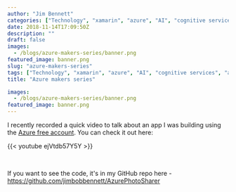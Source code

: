 ```yaml
---
author: "Jim Bennett"
categories: ["Technology", "xamarin", "azure", "AI", "cognitive services", "azure free"]
date: 2018-11-14T17:09:50Z
description: ""
draft: false
images:
  - /blogs/azure-makers-series/banner.png
featured_image: banner.png
slug: "azure-makers-series"
tags: ["Technology", "xamarin", "azure", "AI", "cognitive services", "azure free"]
title: "Azure makers series"

images:
  - /blogs/azure-makers-series/banner.png
featured_image: banner.png
---
```



I recently recorded a quick video to talk about an app I was building using the [Azure free account](https://azure.microsoft.com/free/?WT.mc_id=azurefree-blog-jabenn). You can check it out here:

{{< youtube ejVtdb57Y5Y >}}

<br>

If you want to see the code, it's in my GitHub repo here - https://github.com/jimbobbennett/AzurePhotoSharer

